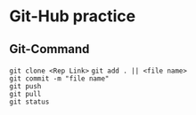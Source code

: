 # Git-Hub practice

## Git-Command
`git clone <Rep Link>` 
`git add . || <file name>`  
`git commit -m "file name"`  
`git push`  
`git pull`  
`git status` 
